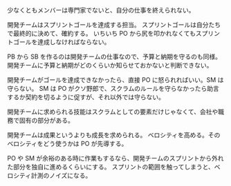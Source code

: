 少なくともメンバーは専門家でないと、自分の仕事を終えられない。

開発チームはスプリントゴールを達成する担当。
スプリントゴールは自分たちで最終的に決めて、確約する。
いちいち PO から尻を叩かれなくてもスプリントゴールを達成しなければならない。

PB から SB を作るのは開発チームの仕事なので、予算と納期を守るのも同様。
開発チームに予算と納期がどのくらいか知らせておかないと判断できない。

開発チームがゴールを達成できなかったら、直接 PO に怒られればいい。SM は守らない。
SM は PO がクソ野郎で、スクラムのルールを守らなかったら助言するか契約を切るように促すが、それ以外では守らない。

開発チームに求められる技能はスクラムとしての要素だけじゃなくて、会社や職務で固有の部分がある。

開発チームは成果というよりも成長を求められる。
ベロシティを高める。そのベロシティをどう使うかは PO が先導する。

PO や SM が余裕のある時に作業もするなら、開発チームのスプリントから外れた部分を独自に進めるくらいにする。
スプリントの範囲を触ってしまうと、ベロシティ計測のノイズになる。
